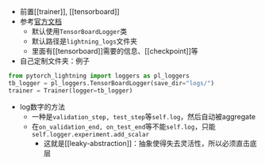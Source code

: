 - 前置[[trainer]], [[tensorboard]]
- 参考[官方文档](https://pytorch-lightning.readthedocs.io/en/stable/extensions/logging.html)
  - 默认使用`TensorBoardLogger`类
  - 默认路径是`lightning_logs`文件夹
  - 里面有[[tensorboard]]需要的信息、[[checkpoint]]等
- 自己定制文件夹：例子
```python
from pytorch_lightning import loggers as pl_loggers
tb_logger = pl_loggers.TensorBoardLogger(save_dir="logs/")
trainer = Trainer(logger=tb_logger)
```
- log数字的方法
  - 一种是`validation_step, test_step`等`self.log`，然后自动被aggregate
  - 在`on_validation_end, on_test_end`等不能`self.log`，只能`self.logger.experiment.add_scalar`
    - 这就是[[leaky-abstraction]]：抽象使得失去灵活性，所以必须直击底层